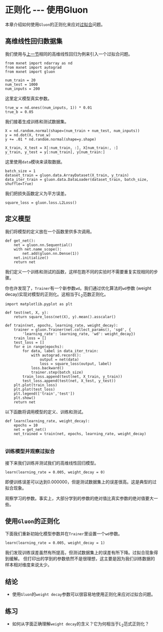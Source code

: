 # 正则化 --- 使用Gluon

本章介绍如何使用``Gluon``的正则化来应对[过拟合](underfit-overfit.md)问题。

## 高维线性回归数据集

我们使用与[上一节](reg-scratch.md)相同的高维线性回归为例来引入一个过拟合问题。

```{.python .input}
from mxnet import ndarray as nd
from mxnet import autograd
from mxnet import gluon

num_train = 20
num_test = 1000
num_inputs = 200
```

这里定义模型真实参数。

```{.python .input}
true_w = nd.ones((num_inputs, 1)) * 0.01
true_b = 0.05
```

我们接着生成训练和测试数据集。

```{.python .input}
X = nd.random.normal(shape=(num_train + num_test, num_inputs))
y = nd.dot(X, true_w)
y += .01 * nd.random.normal(shape=y.shape)

X_train, X_test = X[:num_train, :], X[num_train:, :]
y_train, y_test = y[:num_train], y[num_train:]
```

这里使用`data`模块来读取数据。

```{.python .input}
batch_size = 1
dataset_train = gluon.data.ArrayDataset(X_train, y_train)
data_iter_train = gluon.data.DataLoader(dataset_train, batch_size, shuffle=True)
```

我们把损失函数定义为平方误差。

```{.python .input}
square_loss = gluon.loss.L2Loss()
```

## 定义模型

我们将模型的定义放在一个函数里供多次调用。

```{.python .input}
def get_net():
    net = gluon.nn.Sequential()
    with net.name_scope():
        net.add(gluon.nn.Dense(1))
    net.initialize()
    return net
```

我们定义一个训练和测试的函数，这样在跑不同的实验时不需要重复实现相同的步骤。

你也许发现了，`Trainer`有一个新参数`wd`。我们通过优化算法的``wd``参数 (weight decay)实现对模型的正则化。这相当于$L_2$范数正则化。

```{.python .input}
import matplotlib.pyplot as plt

def test(net, X, y):
    return square_loss(net(X), y).mean().asscalar()

def train(net, epochs, learning_rate, weight_decay):
    trainer = gluon.Trainer(net.collect_params(), 'sgd', {
        'learning_rate': learning_rate, 'wd': weight_decay})
    train_loss = []
    test_loss = []
    for e in range(epochs):        
        for data, label in data_iter_train:
            with autograd.record():
                output = net(data)
                loss = square_loss(output, label)
            loss.backward()
            trainer.step(batch_size)            
        train_loss.append(test(net, X_train, y_train))
        test_loss.append(test(net, X_test, y_test))
    plt.plot(train_loss)
    plt.plot(test_loss)
    plt.legend(['train','test'])
    plt.show()
    return net
```

以下函数将调用模型的定义、训练和测试。

```{.python .input}
def learn(learning_rate, weight_decay):
    epochs = 10
    net = get_net()
    net_trained = train(net, epochs, learning_rate, weight_decay)
    
```

### 训练模型并观察过拟合

接下来我们训练并测试我们的高维线性回归模型。

```{.python .input}
learn(learning_rate = 0.005, weight_decay = 0)
```

即便训练误差可以达到0.000000，但是测试数据集上的误差很高。这是典型的过拟合现象。

观察学习的参数。事实上，大部分学到的参数的绝对值比真实参数的绝对值要大一些。

## 使用``Gluon``的正则化

下面我们重新初始化模型参数并在`Trainer`里设置一个`wd`参数。

```{.python .input}
learn(learning_rate = 0.005, weight_decay = 1)
```

我们发现训练误差虽然有所提高，但测试数据集上的误差有所下降。过拟合现象得到缓解。
但打印出的学到的参数依然不是很理想，这主要是因为我们训练数据的样本相对维度来说太少。

## 结论

* 使用``Gluon``的`weight decay`参数可以很容易地使用正则化来应对过拟合问题。

## 练习

* 如何从字面正确理解`weight decay`的含义？它为何相当于$L_2$范式正则化？
